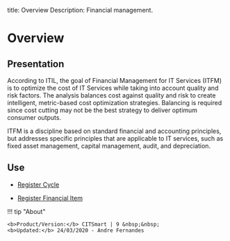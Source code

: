 title: Overview
Description: Financial management.

# Overview

## Presentation

According to ITIL, the goal of Financial Management for IT Services (ITFM) is to optimize the cost of IT Services while taking into account quality and risk factors. The analysis balances cost against quality and risk to create intelligent, metric-based cost optimization strategies. Balancing is required since cost cutting may not be the best strategy to deliver optimum consumer outputs.

ITFM is a discipline based on standard financial and accounting principles, but addresses specific principles that are applicable to IT services, such as fixed asset management, capital management, audit, and depreciation.


Use
-------

- [Register Cycle](/en-us/citsmart-platform-9/processes/financial/use/register-cycle.html)

- [Register Financial Item](/en-us/citsmart-platform-9/processes/financial/use/register-financial-item.html)

!!! tip "About"

    <b>Product/Version:</b> CITSmart | 9 &nbsp;&nbsp;
    <b>Updated:</b> 24/03/2020 - Andre Fernandes
